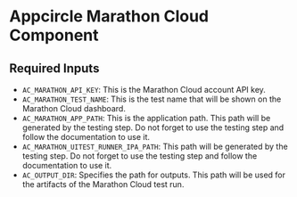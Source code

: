 # Appcircle Marathon Cloud Component

## Required Inputs

- `AC_MARATHON_API_KEY`: This is the Marathon Cloud account API key.
- `AC_MARATHON_TEST_NAME`: This is the test name that will be shown on the Marathon Cloud dashboard.
- `AC_MARATHON_APP_PATH`: This is the application path. This path will be generated by the testing step. Do not forget to use the testing step and follow the documentation to use it.
- `AC_MARATHON_UITEST_RUNNER_IPA_PATH`: This path will be generated by the testing step. Do not forget to use the testing step and follow the documentation to use it.
- `AC_OUTPUT_DIR`: Specifies the path for outputs. This path will be used for the artifacts of the Marathon Cloud test run.
